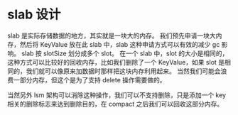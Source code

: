 # slab 设计

slab 是实际存储数据的地方，其实就是一块大的内存。
我们预先申请一块大内存，然后将 KeyValue 放在此 slab 中，slab 这种申请方式可以有效的减少 gc 影响。
slab 按 slotSize 划分成多个 slot。
在一个 slab 中，slot 的大小是相同的，这种方式可以比较好的回收内存，比如我们删除了一个 KeyValue，如果 slot 是相同的，我们就可以像原来加数据时那样把这块内存利用起来。
当然我们可能会浪费一部分内存，但这个是为了支持 delete 操作需要做的。

当然另外 lsm 架构可以消除这种操作，我们可以不支持删除，只是添加一个 key 相关的删除标志来达到删除目的，在 compact 之后我们可以回收这部分内存。